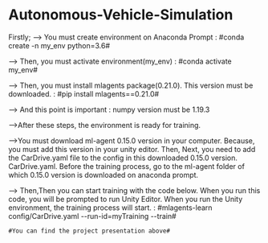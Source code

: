 # Autonomous-Vehicle-Simulation

Firstly;
--> You must create environment on Anaconda Prompt : 
    #conda create -n my_env python=3.6#
    
--> Then, you must activate environment(my_env) : 
    #conda activate my_env#
    
--> Then, you must install mlagents package(0.21.0). This version must be downloaded. : 
    #pip install mlagents==0.21.0#
    
--> And this point is important : numpy version must be 1.19.3 

-->After these steps, the environment is ready for training. 

-->You must download ml-agent 0.15.0 version in your computer. Because, you must add this version in your unity editor. 
   Then, Next, you need to add the CarDrive.yaml file to the config in this downloaded 0.15.0 version. CarDrive.yaml.
   Before the training process, go to the ml-agent folder of which 0.15.0 version is downloaded on anaconda prompt. 

--> Then,Then you can start training with the code below. When you run this code, you will be prompted to run Unity Editor. When you run the Unity environment, the training process will start. : 
    #mlagents-learn config/CarDrive.yaml --run-id=myTraining --train#
    
    
    #You can find the project presentation above# 
